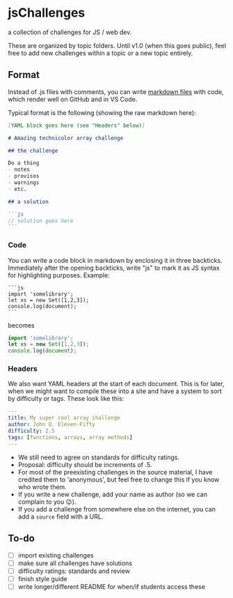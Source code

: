 # jsChallenges

a collection of challenges for JS / web dev.

These are organized by topic folders. Until v1.0 (when this goes public), feel free to add new challenges within a topic or a new topic entirely.


## Format


Instead of .js files with comments, you can write [markdown files](https://github.github.com/gfm/) with code, which render well on GitHub and in VS Code.

Typical format is the following (showing the raw markdown here):

````markdown
[YAML block goes here (see "Headers" below)]

# Amazing technicolor array challenge

## the challenge

Do a thing
- notes
- provisos
- warnings
- etc.

## a solution

```js
// solution goes here
```
````



### Code

You can write a code block in markdown by enclosing it in three backticks. Immediately after the opening backticks, write "js" to mark it as JS syntax for highlighting purposes. Example:
````
```js
import 'somelibrary';
let xs = new Set([1,2,3]);
console.log(document);
```
````
becomes
```js
import 'somelibrary';
let xs = new Set([1,2,3]);
console.log(document);
```

### Headers

We also want YAML headers at the start of each document. This is for later, when we might want to compile these into a site and have a system to sort by difficulty or tags. These look like this:

```yaml
---
title: My super cool array challenge
author: John Q. Eleven-Fifty
difficulty: 2.5
tags: [functions, arrays, array methods]
---
```

- We still need to agree on standards for difficulty ratings.
- Proposal: difficulty should be increments of .5.
- For most of the preexisting challenges in the source material, I have credited them to 'anonymous', but feel free to change this if you know who wrote them.
- If you write a new challenge, add your name as author (so we can complain to you 😉).
- If you add a challenge from somewhere else on the internet, you can add a `source` field with a URL.



## To-do

- [ ] import existing challenges
- [ ] make sure all challenges have solutions
- [ ] difficulty ratings: standards and review
- [ ] finish style guide
- [ ] write longer/different README for when/if students access these
